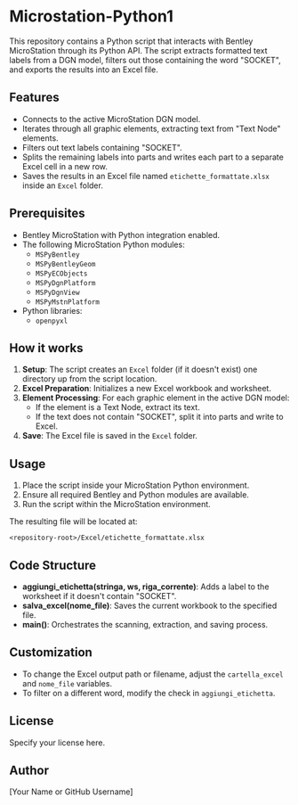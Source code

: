 # Microstation-Python1

This repository contains a Python script that interacts with Bentley MicroStation through its Python API. The script extracts formatted text labels from a DGN model, filters out those containing the word "SOCKET", and exports the results into an Excel file.

## Features

- Connects to the active MicroStation DGN model.
- Iterates through all graphic elements, extracting text from "Text Node" elements.
- Filters out text labels containing "SOCKET".
- Splits the remaining labels into parts and writes each part to a separate Excel cell in a new row.
- Saves the results in an Excel file named `etichette_formattate.xlsx` inside an `Excel` folder.

## Prerequisites

- Bentley MicroStation with Python integration enabled.
- The following MicroStation Python modules:
  - `MSPyBentley`
  - `MSPyBentleyGeom`
  - `MSPyECObjects`
  - `MSPyDgnPlatform`
  - `MSPyDgnView`
  - `MSPyMstnPlatform`
- Python libraries:
  - `openpyxl`

## How it works

1. **Setup**: The script creates an `Excel` folder (if it doesn't exist) one directory up from the script location.
2. **Excel Preparation**: Initializes a new Excel workbook and worksheet.
3. **Element Processing**: For each graphic element in the active DGN model:
    - If the element is a Text Node, extract its text.
    - If the text does not contain "SOCKET", split it into parts and write to Excel.
4. **Save**: The Excel file is saved in the `Excel` folder.

## Usage

1. Place the script inside your MicroStation Python environment.
2. Ensure all required Bentley and Python modules are available.
3. Run the script within the MicroStation environment.

The resulting file will be located at:

```
<repository-root>/Excel/etichette_formattate.xlsx
```

## Code Structure

- **aggiungi_etichetta(stringa, ws, riga_corrente)**: Adds a label to the worksheet if it doesn't contain "SOCKET".
- **salva_excel(nome_file)**: Saves the current workbook to the specified file.
- **main()**: Orchestrates the scanning, extraction, and saving process.

## Customization

- To change the Excel output path or filename, adjust the `cartella_excel` and `nome_file` variables.
- To filter on a different word, modify the check in `aggiungi_etichetta`.

## License

Specify your license here.

## Author

[Your Name or GitHub Username]
